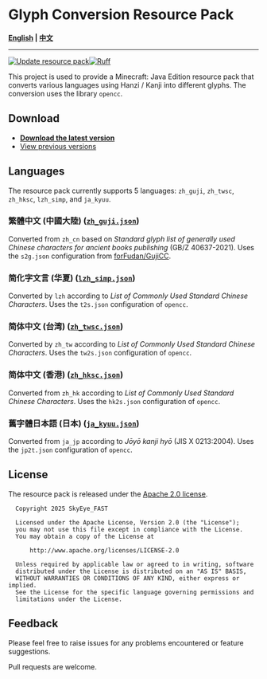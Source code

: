 # Glyph Conversion Resource Pack

**[English](README.md) | [中文](README_zh.md)**

----

[![Update resource pack](https://github.com/SkyEye-FAST/glyph_conversion_pack/actions/workflows/update.yml/badge.svg)](https://github.com/SkyEye-FAST/glyph_conversion_pack/actions/workflows/update.yml)[![Ruff](https://github.com/SkyEye-FAST/glyph_conversion_pack/actions/workflows/ruff.yml/badge.svg)](https://github.com/SkyEye-FAST/glyph_conversion_pack/actions/workflows/ruff.yml)

This project is used to provide a Minecraft: Java Edition resource pack that converts various languages using Hanzi / Kanji into different glyphs. The conversion uses the library `opencc`.

## Download

- [**Download the latest version**](https://github.com/SkyEye-FAST/glyph_conversion_pack/releases/latest/)
- [View previous versions](https://github.com/SkyEye-FAST/glyph_conversion_pack/releases/)

## Languages

The resource pack currently supports 5 languages: `zh_guji`, `zh_twsc`, `zh_hksc`, `lzh_simp`, and `ja_kyuu`.

### 繁體中文 (中國大陸) ([`zh_guji.json`](output/zh_guji.json))

Converted from `zh_cn` based on *Standard glyph list of generally used Chinese characters for ancient books publishing* (GB/Z 40637-2021). Uses the `s2g.json` configuration from [forFudan/GujiCC](https://github.com/forFudan/GujiCC).

### 简化字文言 (华夏) ([`lzh_simp.json`](output/lzh_simp.json))

Converted by `lzh` according to *List of Commonly Used Standard Chinese Characters*. Uses the `t2s.json` configuration of `opencc`.

### 简体中文 (台湾) ([`zh_twsc.json`](output/zh_twsc.json))

Converted by `zh_tw` according to *List of Commonly Used Standard Chinese Characters*. Uses the `tw2s.json` configuration of `opencc`.

### 简体中文 (香港) ([`zh_hksc.json`](output/zh_hksc.json))

Converted from `zh_hk` according to *List of Commonly Used Standard Chinese Characters*. Uses the `hk2s.json` configuration of `opencc`.

### 舊字體日本語 (日本) ([`ja_kyuu.json`](output/ja_kyuu.json))

Converted from `ja_jp` according to *Jōyō kanji hyō* (JIS X 0213:2004). Uses the `jp2t.json` configuration of `opencc`.

## License

The resource pack is released under the [Apache 2.0 license](LICENSE).

``` text
  Copyright 2025 SkyEye_FAST

  Licensed under the Apache License, Version 2.0 (the "License");
  you may not use this file except in compliance with the License.
  You may obtain a copy of the License at

      http://www.apache.org/licenses/LICENSE-2.0

  Unless required by applicable law or agreed to in writing, software
  distributed under the License is distributed on an "AS IS" BASIS,
  WITHOUT WARRANTIES OR CONDITIONS OF ANY KIND, either express or implied.
  See the License for the specific language governing permissions and
  limitations under the License.
```

## Feedback

Please feel free to raise issues for any problems encountered or feature suggestions.

Pull requests are welcome.
